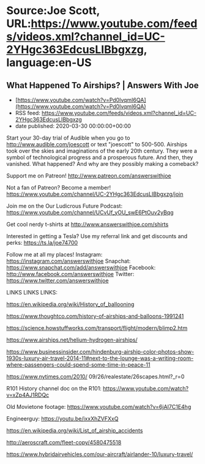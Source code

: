 # Source:Joe Scott, URL:https://www.youtube.com/feeds/videos.xml?channel_id=UC-2YHgc363EdcusLIBbgxzg, language:en-US

## What Happened To Airships? | Answers With Joe
 - [https://www.youtube.com/watch?v=Pd0lvqmI6QA](https://www.youtube.com/watch?v=Pd0lvqmI6QA)
 - RSS feed: https://www.youtube.com/feeds/videos.xml?channel_id=UC-2YHgc363EdcusLIBbgxzg
 - date published: 2020-03-30 00:00:00+00:00

Start your 30-day trial of Audible when you go to http://www.audible.com/joescott or text "joescott" to 500-500.
Airships took over the skies and imaginations of the early 20th century. They were a symbol of technological progress and a prosperous future. And then, they vanished. What happened? And why are they possibly making a comeback?

Support me on Patreon!
http://www.patreon.com/answerswithjoe

Not a fan of Patreon? Become a member!
https://www.youtube.com/channel/UC-2YHgc363EdcusLIBbgxzg/join

Join me on the Our Ludicrous Future Podcast:
https://www.youtube.com/channel/UCvUf_yOU_swE6PtOuv2yBqg

Get cool nerdy t-shirts at
http://www.answerswithjoe.com/shirts

Interested in getting a Tesla? Use my referral link and get discounts and perks:
https://ts.la/joe74700

Follow me at all my places!
Instagram: https://instagram.com/answerswithjoe
Snapchat: https://www.snapchat.com/add/answerswithjoe
Facebook: http://www.facebook.com/answerswithjoe
Twitter: https://www.twitter.com/answerswithjoe

LINKS LINKS LINKS:

https://en.wikipedia.org/wiki/History_of_ballooning

https://www.thoughtco.com/history-of-airships-and-balloons-1991241

https://science.howstuffworks.com/transport/flight/modern/blimp2.htm

https://www.airships.net/helium-hydrogen-airships/

https://www.businessinsider.com/hindenburg-airship-color-photos-show-1930s-luxury-air-travel-2014-11#next-to-the-lounge-was-a-writing-room-where-passengers-could-spend-some-time-in-peace-11

https://www.nytimes.com/2010/ 09/26/realestate/26scapes.html?_r=0

R101
History channel doc on the R101: https://www.youtube.com/watch?v=xZp4AJ1RDQc

Old Movietone footage: https://www.youtube.com/watch?v=6jAI7C1E4hg

Engineerguy: https://youtu.be/ixxXhZVFXxQ

 https://en.wikipedia.org/wiki/List_of_airship_accidents

http://aeroscraft.com/fleet-copy/4580475518  

https://www.hybridairvehicles.com/our-aircraft/airlander-10/luxury-travel/

